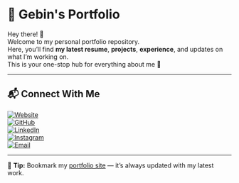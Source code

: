 # 💼 Gebin's Portfolio

Hey there! 👋  
Welcome to my personal portfolio repository.  
Here, you’ll find **my latest resume**, **projects**, **experience**, and updates on what I’m working on.  
This is your one-stop hub for everything about me 🚀  

---

## 📬 Connect With Me

[![Website](https://img.shields.io/badge/Website-000000?style=for-the-badge&logo=About.me&logoColor=white)](https://gebin.net)  
[![GitHub](https://img.shields.io/badge/GitHub-181717?style=for-the-badge&logo=github&logoColor=white)](https://github.com/G381N)  
[![LinkedIn](https://img.shields.io/badge/LinkedIn-0077B5?style=for-the-badge&logo=linkedin&logoColor=white)](https://www.linkedin.com/in/gebingeorge/)  
[![Instagram](https://img.shields.io/badge/Instagram-E4405F?style=for-the-badge&logo=instagram&logoColor=white)](https://www.instagram.com/bikeswithgebin/)  
[![Email](https://img.shields.io/badge/Email-D14836?style=for-the-badge&logo=gmail&logoColor=white)](mailto:gebin.official@gmail.com)  

---

📢 **Tip:** Bookmark my [portfolio site](https://gebin.net) — it’s always updated with my latest work.
